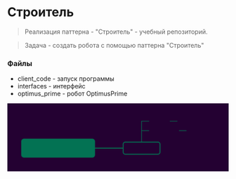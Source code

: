 # Строитель

>Реализация паттерна - "Строитель" - учебный репозиторий.

> Задача - создать робота с помощью паттерна "Строитель"

### Файлы

- client_code - запуск программы
- interfaces - интерфейс
- optimus_prime - робот OptimusPrime


![Image alt](https://github.com/osadchii-serj/builder/raw/main/optimus_prime/svg/optimus_prime.svg)
